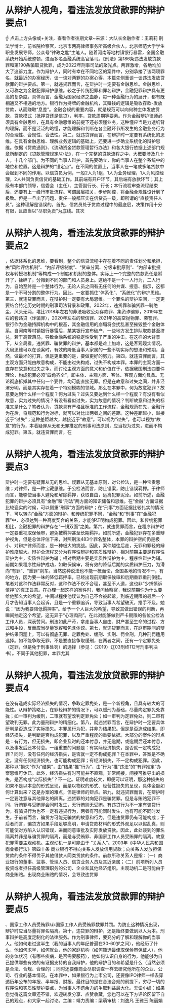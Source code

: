 # 从辩护人视角，看违法发放贷款罪的辩护要点1

☝ 点击上方头像或+关注，查看作者往期文章~来源：大队长金融作者：王莉莉 刑法学博士，前省院检察官，北京市两高律师事务所高级合伙人，北京师范大学学生职业发展导师，公众号“律政之匙”主笔人。随着河南等地村镇银行暴雷，全国金融系统开始系统整顿，进而多名金融系统高官落马。《刑法》第186条违法发放贷款罪和第190条骗取贷款罪，成为2022年刑事司法的聚光点。两罪激增，各地均加大了追诉力度。作为辩护人，同时有幸在不同地区的案件中，分别承接了该两项罪名，就最近的办案经历，谈一谈对两罪的办案心得，本篇先侧重谈一谈违法发放贷款罪的辩护要点。第一，就违贷罪而言，在辩护时一定要有金融思维。金融思维，又可称之为金融犯罪辩护思维。较之于传统犯罪和罪名辩护，金融犯罪辩护具有更高的复杂度。具体而言，金融为国家经济之血脉，每一种金融行为的展开，都有既相通又不相通的地方。银行作为持牌的金融机构，其赚钱的逻辑是吸收存款-发放贷款，从而赚取“息差”。金融合规的重要内容，就是规范可以向何种主体发放贷款，贷款模式（抵押贷还是信贷），利率，贷款周期等要素。作为金融辩护律师必须具有金融思维，在具有金融思维的前提下还必须懂业务，这种懂应当是力透纸背的理解，而不是泛泛的略懂，才能理解和判断在各金融环节所发生的金融业务行为的合理性、合规性、合法性。第二，就违贷罪而言，在辩护时一定要有系统化的思维。在具有金融思维、理解业务逻辑的基础上，还要进一步确立系统化的辩护思维。依据《贷款通则》、《流动资金贷款管理暂行办法》和各大银行依据上述部门规章所制定的《贷款管理规定/办法》，在一个完整的贷款流程之中，大概要涉及几十人，十几个部门。为不同的当事人辩护，首先要确立，你的当事人在整个系统中的地位和位置。这是辩护的“锚定点”。在不同的位置上，当事人在一笔或多笔贷款中会起到不同的作用。以信贷员为例，一般2人为1组，1人为业务经理，1人为风控经理，2人共同负责信贷的基础工作。其前端有开户环节，其后端有放款环节；其上级有本部门领导，信委会（主任）、主管副行长、行长；本行流程审查流程结束后，还要有上一级行审批流程。可谓层层把关，步步防控，将金融合规性设计到了极致。但是一旦出了问题，责任一般都压实在信贷员一级，即所谓的“直接责任人员”。这种理解是错误的。首先，信贷员处于贷款过程中的最底层，决策作用十分有限，且应当以“尽职免责”为底线。其次

# 从辩护人视角，看违法发放贷款罪的辩护要点2

，依据体系化的思维，要看到，整个的信贷流程中存在着不同的责任划分和承担，由“风险评估机制”、“内部评级制度”、“贷审分离、分级审批原则”、“内部审批授权与转授权机制”等构成一个制度和机制的整体。实际上一个完整的贷款责任是掰开了，揉碎了，分摊到不同的部门和人员身上。这绝不是一个一人行为，二人行为，自始至终是一个整体行为。无论人员之间有无任何的共谋、授意、指示，这都是一个不可分割的整体行为。因此，一定要抓住“体系化”、“系统化”的辩护思维。第三，就违贷罪而言，在辩护时一定要有大局思维。一个罪名的辩护空间，一定更要结合特定历史时期的刑事司法背景和政策。2022年，违贷罪和骗贷罪一骑绝尘，风头无两，堪比2018年左右的非法吸收公众存款罪、集资诈骗罪，2019年左右的套路贷（诈骗罪），2020年左右的帮信罪、2021年的高空抛物罪、袭警罪。银行作为金融持牌机构中的根基，其金融信用的崩塌将会扰乱甚至摧毁整个金融体系。自河南等村镇银行暴雷后，某某银行宣布破产，一些地方发生排队取款甚至挤兑，若干高管落马，导致金融系统的稳定性受到了严重的冲击。在这样的大背景下，从全局看，违贷罪、骗贷罪的辩护，基本都是难上加难，这是客观现实情况。大局思维可以在谈案时，有效的降低当事人家属的一些不切实际的想法和预期，当然，做最坏的打算，但是更重要的是，要做更好的努力。第四，就违贷罪而言，其主观方面只能由故意构成，不能由过失构成，过失不构成本罪。本罪的主观方面一直存在故意和过失之争。而讨论主观方面的意义和价值在于，依据我国刑法四要件理论，构成犯罪必须“四角齐全”，即主体、主观方面、客体、客观方面均具备。无论彻底拆掉其中任何一个要件，均可能直接无罪。但是在故意和过失之间，并非泾渭分明，而是其实存在着一个特别模糊的领域。那么在本罪中，何为故意犯罪？故意要达到什么样一个程度？何为过失？过失又要达到什么样一个程度？有没有看似故意，实为过失的情况？有没有看似过失，实为故意的情况？判断故意和过失的标准又是什么？笔者认为，贷款具有严格且标准的工作流程，金融规范在先，金融行为在后，将规范和行为对标，就可以对比出两者之间的差距。这种差距越小，越接近于“过失”；这种差距越大，越接近于“故意”。可以视为“过失”，也可以视为“故意”的行为，本着疑罪从无和无罪推定的刑事司法原则，应当视为过失，进而不构成犯罪。第五，就违贷罪而言，在

# 从辩护人视角，看违法发放贷款罪的辩护要点3

辩护时一定要有疑罪从无的思维。疑罪从无基本原则，对公检法，是一种宝贵思维；对律师，是一种宝藏思维。于公检法而言，防止错案，防止错误羁押。于律师而言，能够使当事人避免和解除羁押，获取自由，远离犯罪泥淖。如前所述，金融犯罪的辩护必须具有“金融”和“刑法”两方面的知识储备和思维。在“金融”方面证据比较瓷实的时候，可以侧重“刑事”方面的辩护；在“刑事”方面证据比较扎实的情况下，可以转向“金融”方面的辩护。和传统犯罪不同，“金融”和“刑事”在“金融犯罪”中，必须达到一种高度契合的关系，才能够证明构成犯罪。因此，和传统犯罪相比，金融犯罪的辩护存在“一镜双面”之美。第六，就违贷罪而言，在程序辩护时一定要重视取保候审，避免被羁押甚至长期羁押。如前所述，金融犯罪存在多重辩护视角，但是总体评估下来，对照刑法483个罪名整体，本罪的辩护空间仍是极小，对辩护律师而言，是一种极大的挑战。因此，案件越往后走，无罪和罪轻的辩护难度越大。辩护全流程又分为程序性辩护和实质性辩护，相对前期主要是程序性辩护为主，实质性辩护为辅；相对后期主要是实质性辩护为主，程序性辩护为辅。前期如果程序性辩护成功，如取保候审，将有效的降低后期的实质辩护压力，为滑向“有罪”、“重罪”刹车。当然这种说法也不能一概而论，全国各地的情况不一，有的地方，因为要一味的降低羁押率，已经出现前期取保候审和后期重罪重刑倒挂。笔者对这种作法非常反对，这种作法不仅不合理，甚至不人道，这也非“少捕慎诉慎押”的真正旨意。在办理一起这样的案件时，我问检察官，我说前期你为什么要给他那么大的希望，中间过程使他误认为自己不会被起诉，到临近期限的最后一个月才告知当事人会起诉，且是一个重罪追诉，导致当事人希望破灭，措手不及。她说：“因为我要降低羁押率”。给予一个人巨大的希望，导致其做出错误的判断，再瞬间抽走这个希望，这无异于“心理肉刑”。在此对能够做到严卡期限的各位公检法工作人员，深表赞同。刑法如此严苛，拿走当事人自由、财产甚至生命的过程、方式和手段，反而应当尽量宽容和包含体谅。第七，就违贷罪而言，在庭审期间的辩护结果问题上，可以有彻底无罪、定罪免处、缓刑、实刑、罚金刑，几种刑罚适用选择。如不能争取无罪，不是要直接争取缓刑，在两者之间，还有一个定罪免处（定罪，但是免于刑事处罚）的选择（参见：（2019）辽03刑终112号刑事判决书）。不同于其他犯罪，本罪尤其

# 从辩护人视角，看违法发放贷款罪的辩护要点4

在没有造成实际经济损失的情况，争取定罪免处，是一个新视角，且具有较大的可能性。从辩护策略上，在罪轻辩护的情况下，可以缓刑为基础，尽量向定罪免处靠拢；如一审判为缓刑，二审就有望改判定罪免处；如一审判为定罪免处，则二审有望改判无罪。此为量刑辩护的精细化。第八，就违贷罪而言，在辩护时一定要具体研判是否造成了实际损失。本罪属行为犯，并非为结果犯。但是是否造成结果，即经济损失，是判断是否构成犯罪，以及严重程度的重要依据。大部分的案件的辩点是：有行为，但无损失，即企业及时的还本付息，并无逾期，或逾期后还本付息，以及事发后还本付息。一组重要的问题是：有实际经济损失，是否就一定构成犯罪？同时，没有任何的经济损失，是否就一定不构成犯罪？在本罪中，答案是不确定。没有任何经济损失，也可能构成犯罪；有经济损失，不一定构成犯罪。因此，那种以“损失”作为“结果”，由“结果”推“行为”，由“行为”推“违法”的“有罪推定”办案思维可休已。此外，经济损失有时可能并不直观，非常间接，间接可推导出的损失，是否构成“实际损失”？不一定。证明难度较大，即便可以证明，那这种损失的如果不是以本息的形式呈现，而是以物权的形式、经营性损失的呈现，具体金额如何计算出来？这是办案的难点，但是律师的辩点。第九，就违贷罪而言，在辩护时一定要注意与其他罪名的隔离。违贷罪的对向犯罪是骗贷罪。但是与贿赂犯罪不同，行贿罪与受贿罪会同时发生，无行贿则无受贿。有违贷行为不一定有骗贷行为，有骗贷行为也不一定有违贷行为，两者有可能同时发生，也有可能不同时发生。于前者而言，骗贷方可能无骗贷的故意和行为，但是违贷罪仍有可能构成；于后者而言，骗贷方如果手段足够高明，申请贷款材料的形式外观足以以假乱真，则可能使对方陷入认识错误，进而同意审批及实际发放贷款。因此，此处谈到的罪名隔离并非是与骗贷罪的隔离，而是与受贿罪、非国家工作人员受贿罪的隔离。故意犯罪需要主观动机。主观动机一是可能由于 “关系人”。2003年《中华人民共和国商业银行法》第四十条 商业银行不得向关系人发放信用贷款；向关系人发放担保贷款的条件不得优于其他借款人同类贷款的条件。前款所称关系人是指：（一）商业银行的董事、监事、管理人员、信贷业务人员及其近亲属；（二）前项所列人员投资或者担任高级管理职务的公司、企业和其他经济组织。主观动机二是可能由于商业贿赂。出现商业贿赂的情况，会导致违贷罪

# 从辩护人视角，看违法发放贷款罪的辩护要点5

、国家工作人员受贿罪/非国家工作人员受贿罪数罪并罚。为防止这种情况出现，辩护时应当尽量将罪名隔离。第十，违贷罪的辩护，还是始终要做到以人为本。刑事辩护是高度定制化的法律服务。作为刑事律师，要充分的了解和理解你的当事人。他如何走过这半生（我的当事人的年纪普遍在30-60岁之间），他经历了什么，他如何求学，如何就业，他的家庭机构（如何甄选最佳取保候审保证人），他的身体状况（有哪些疾病，是否需要服药），他如何认识自身的行为，他能够为自己提供哪些有效的有证据支持的自我辩护，他的辩护目的和希望是什么（当然必须是合法、合规、合理的）；同时还要像商业尽职调查一样去研究他所在的企业、公司、行业的基本情况。在本罪中，如果银行为上市公司，还要像IPO律师一样去穿透历年公布的年报、半年报、财报。最终目的是在合法合规的前提下，穷尽一切的程序性和实质性辩护要点，为当事人不遗余力的争取利益最大化。无讼小编：如果您觉得这篇文章还不错，欢迎转发分享、点赞收藏，您也可以在下方评论区留下自己的观点，和大家一起讨论。主编：靖力责编：梁萌审核：刘逸凡 王雅玉 陈丽娟

